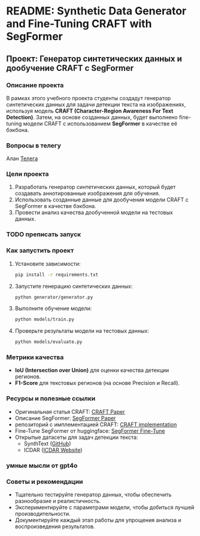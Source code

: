 # README: Synthetic Data Generator and Fine-Tuning CRAFT with SegFormer

## Проект: Генератор синтетических данных и дообучение CRAFT с SegFormer

### Описание проекта
В рамках этого учебного проекта студенты создадут генератор синтетических данных для задачи детекции текста на изображениях, используя модель **CRAFT (Character-Region Awareness For Text Detection)**. Затем, на основе созданных данных, будет выполнено fine-tuning модели CRAFT с использованием **SegFormer** в качестве её бэкбона.
### Вопросы в телегу 
Алан [Телега](https://t.me/Alan_Nasibullin)
### Цели проекта
1. Разработать генератор синтетических данных, который будет создавать аннотированные изображения для обучения.
2. Использовать созданные данные для дообучения модели CRAFT с SegFormer в качестве бэкбона.
3. Провести анализ качества дообученной модели на тестовых данных.


### TODO преписать запуск
### Как запустить проект
1. Установите зависимости:
   ```bash
   pip install -r requirements.txt
   ```
2. Запустите генерацию синтетических данных:
   ```bash
   python generator/generator.py
   ```
3. Выполните обучение модели:
   ```bash
   python models/train.py
   ```
4. Проверьте результаты модели на тестовых данных:
   ```bash
   python models/evaluate.py
   ```

### Метрики качества
- **IoU (Intersection over Union)** для оценки качества детекции регионов.
- **F1-Score** для текстовых регионов (на основе Precision и Recall).

### Ресурсы и полезные ссылки
- Оригинальная статья CRAFT: [CRAFT Paper](https://arxiv.org/abs/1904.01941)
- Описание SegFormer: [SegFormer Paper](https://arxiv.org/abs/2105.15203)
- репозиторий с имплементацией CRAFT: [CRAFT implementation](https://github.com/clovaai/CRAFT-pytorch)
- Fine-Tune SegFormer от huggingface: [SegFormer Fine-Tune](https://huggingface.co/blog/fine-tune-segformer)
- Открытые датасеты для задач детекции текста:
  - SynthText ([GitHub](https://github.com/ankush-me/SynthText))
  - ICDAR ([ICDAR Website](https://rrc.cvc.uab.es/))
### умные мысли от gpt4o 
### Советы и рекомендации
- Тщательно тестируйте генератор данных, чтобы обеспечить разнообразие и реалистичность.
- Экспериментируйте с параметрами модели, чтобы добиться лучшей производительности.
- Документируйте каждый этап работы для упрощения анализа и воспроизведения результатов.

